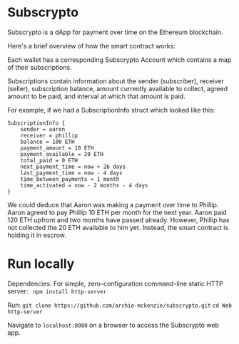 # Subscrypto

Subscrypto is a dApp for payment over time on the Ethereum blockchain. 

Here's a brief overview of how the smart contract works:

Each wallet has a corresponding Subscrypto Account which contains a map of their subscriptions.

Subscriptions contain information about the sender (subscriber), receiver (seller), subscription balance, 
amount currently available to collect, agreed amount to be paid, and interval at which that amount is paid.

For example, if we had a SubscriptionInfo struct which looked like this:

    SubscriptionInfo {
        sender = aaron
        receiver = phillip
        balance = 100 ETH
        payment_amount = 10 ETH
        payment_available = 20 ETH
        total_paid = 0 ETH
        next_payment_time = now + 26 days
        last_payment_time = now - 4 days
        time_between_payments = 1 month
        time_activated = now - 2 months - 4 days 
    }

We could deduce that Aaron was making a payment over time to Phillip. Aaron agreed to pay Phillip 10 ETH per month for the next year. Aaron paid 120 ETH upfront and two months have passed already. However, Phillip has not collected the 20 ETH available to him yet. Instead, the smart contract is holding it in escrow.

# Run locally

Dependencies:
For simple, zero-configuration command-line static HTTP server:
` npm install http-server`

Run:
`git clone https://github.com/archie-mckenzie/subscrypto.git`
`cd Web`
`http-server`

Navigate to `localhost:8080` on a browser to access the Subscrypto web app.





